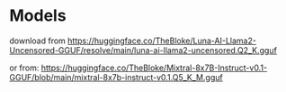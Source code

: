 # Models
download from https://huggingface.co/TheBloke/Luna-AI-Llama2-Uncensored-GGUF/resolve/main/luna-ai-llama2-uncensored.Q2_K.gguf

or from: https://huggingface.co/TheBloke/Mixtral-8x7B-Instruct-v0.1-GGUF/blob/main/mixtral-8x7b-instruct-v0.1.Q5_K_M.gguf